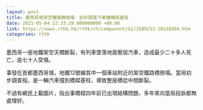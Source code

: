 ```yaml
---
layout: post
title: 墨西哥城架空鐵路橋倒塌　初步調查汽車撞橋樑基柱
date: 2021-05-04 22:33:19.000000000 +08:00
link: https://news.rthk.hk/rthk/ch/component/k2/1589213-20210504.htm
categories: rthk
---
```


墨西哥一座地鐵架空天橋斷裂，有列車墜落地面壓毀汽車，造成最少二十多人死亡，逾七十人受傷。

事發在首都墨西哥城，地鐵12號線其中一個車站附近的架空鐵路橋倒塌。當局初步調查指，是一輛汽車撞到橋樑基柱，導致整座橋從中間斷裂。

不過有網民上載圖片，指出事橋樑四年前已出現結構問題，多年來向當局投訴都無處理好。
